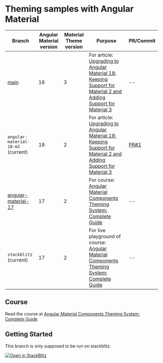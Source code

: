 # Theming samples with Angular Material

| Branch                                                                                                      | Angular Material version | Material Theme version | Purpose                                                                                                                                                                                  | PR/Commit                                                                  |
| ----------------------------------------------------------------------------------------------------------- | ------------------------ | ---------------------- | ---------------------------------------------------------------------------------------------------------------------------------------------------------------------------------------- | -------------------------------------------------------------------------- |
| [main](https://github.com/Angular-Material-Dev/course-md-ng-my-app)                                         | 18                       | 3                      | For article: [Upgrading to Angular Material 18: Keeping Support for Material 2 and Adding Support for Material 3](https://angular-material.dev/articles/updating-to-angular-material-18) | --                                                                         |
| `angular-material-18-m2` (current)                                                                          | 18                       | 2                      | For article: [Upgrading to Angular Material 18: Keeping Support for Material 2 and Adding Support for Material 3](https://angular-material.dev/articles/updating-to-angular-material-18) | [PR#1](https://github.com/Angular-Material-Dev/course-md-ng-my-app/pull/1) |
| [angular-material-17](https://github.com/Angular-Material-Dev/course-md-ng-my-app/tree/angular-material-17) | 17                       | 2                      | For course: [Angular Material Components Theming System: Complete Guide](https://angular-material.dev/courses/m2-ng-components)                                                          | --                                                                         |
| `stackblitz` (current)                                                                                      | 17                       | 2                      | For live playground of course: [Angular Material Components Theming System: Complete Guide](https://angular-material.dev/courses/m2-ng-components)                                       | --                                                                         |

## Course

Read the course at [Angular Material Components Theming System: Complete Guide](https://angular-material.dev/courses/m2-ng-components)

## Getting Started

This branch is only supposed to be run on stackblitz.

[![Open in StackBlitz](https://developer.stackblitz.com/img/open_in_stackblitz.svg)](https://stackblitz.com/github/Angular-Material-Dev/course-md-ng-my-app/tree/angular-material-17)
